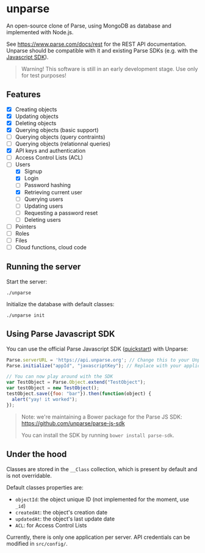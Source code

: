 unparse
=======

An open-source clone of Parse, using MongoDB as database and implemented with Node.js.

See https://www.parse.com/docs/rest for the REST API documentation. Unparse should be compatible with it and existing Parse SDKs (e.g. with the [Javascript SDK](https://parse.com/docs/js_guide)).

> Warning! This software is still in an early development stage. Use only for test purposes!

Features
--------

- [x] Creating objects
- [x] Updating objects
- [x] Deleting objects
- [x] Querying objects (basic support)
- [ ] Querying objects (query contraints)
- [ ] Querying objects (relationnal queries)
- [x] API keys and authentication
- [ ] Access Control Lists (ACL)
- [ ] Users
  - [x] Signup
  - [x] Login
  - [ ] Password hashing
  - [x] Retrieving current user
  - [ ] Querying users
  - [ ] Updating users
  - [ ] Requesting a password reset
  - [ ] Deleting users
- [ ] Pointers
- [ ] Roles
- [ ] Files
- [ ] Cloud functions, cloud code

Running the server
------------------

Start the server:
```
./unparse
```

Initialize the database with default classes:
```
./unparse init
```

Using Parse Javascript SDK
--------------------------

You can use the official Parse Javascript SDK ([quickstart](https://parse.com/apps/quickstart#parse_data/web)) with Unparse:
```js
Parse.serverURL = 'https://api.unparse.org'; // Change this to your Unparse server URL
Parse.initialize("appId", "javascriptKey"); // Replace with your application ID and your Javascript API key (defined in src/config/)

// You can now play around with the SDK
var TestObject = Parse.Object.extend("TestObject");
var testObject = new TestObject();
testObject.save({foo: "bar"}).then(function(object) {
  alert("yay! it worked");
});
```

> Note: we're maintaining a Bower package for the Parse JS SDK: https://github.com/unparse/parse-js-sdk
>
> You can install the SDK by running `bower install parse-sdk`.

Under the hood
--------------

Classes are stored in the `__Class` collection, which is present by default and is not overridable.

Default classes properties are:
* `objectId`: the object unique ID (not implemented for the moment, use `_id`)
* `createdAt`: the object's creation date
* `updatedAt`: the object's last update date
* `ACL`: for Access Control Lists

Currently, there is only one application per server. API credentials can be modified in `src/config/`.
